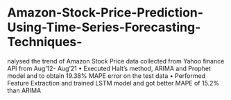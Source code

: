 # Amazon-Stock-Price-Prediction-Using-Time-Series-Forecasting-Techniques-
nalysed the trend of Amazon Stock Price data collected from Yahoo finance API from Aug’12- Aug’21 • Executed Halt’s method, ARIMA and Prophet model and to obtain 19.38% MAPE error on the test data • Performed Feature Extraction and trained LSTM model and got better MAPE of 15.2% than ARIMA
